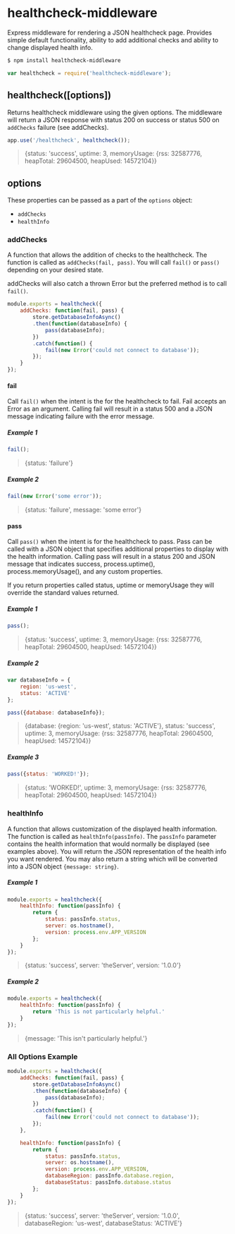 # healthcheck-middleware
Express middleware for rendering a JSON healthcheck page. Provides simple default functionality, ability to add additional checks and ability to change displayed health info.

```bash
$ npm install healthcheck-middleware
```
```js
var healthcheck = require('healthcheck-middleware');
```
## healthcheck([options])
Returns healthcheck middleware using the given options. The middleware will return a JSON response with status 200 on success or status 500 on `addChecks` failure (see addChecks).

```js
app.use('/healthcheck', healthcheck());
```
> {status: 'success', uptime: 3, memoryUsage: {rss: 32587776, heapTotal: 29604500, heapUsed: 14572104}}

## options
These properties can be passed as a part of the `options` object:
* `addChecks`
* `healthInfo`

### addChecks
A function that allows the addition of checks to the healthcheck. The function is called as `addChecks(fail, pass)`. You will call `fail()` or `pass()` depending on your desired state.

addChecks will also catch a thrown Error but the preferred method is to call `fail()`.

```js
module.exports = healthcheck({
	addChecks: function(fail, pass) {
		store.getDatabaseInfoAsync()
		.then(function(databaseInfo) {
			pass(databaseInfo);
		})
		.catch(function() {
			fail(new Error('could not connect to database'));
		});
	}
});
```

#### fail
Call `fail()` when the intent is the for the healthcheck to fail. Fail accepts an Error as an argument. Calling fail will result in a status 500 and a JSON message indicating failure with the error message.

##### Example 1
```js
fail();
```
> {status: 'failure'}

##### Example 2
```js
fail(new Error('some error'));
```
> {status: 'failure', message: 'some error'}


#### pass
Call `pass()` when the intent is for the healthcheck to pass. Pass can be called with a JSON object that specifies additional properties to display with the health information. Calling pass will result in a status 200 and JSON message that indicates success, process.uptime(), process.memoryUsage(), and any custom properties.

If you return properties called status, uptime or memoryUsage they will override the standard values returned.

##### Example 1
```js
pass();
```
> {status: 'success', uptime: 3, memoryUsage: {rss: 32587776, heapTotal: 29604500, heapUsed: 14572104}}

##### Example 2
```js
var databaseInfo = {
	region: 'us-west',
	status: 'ACTIVE'
};

pass({database: databaseInfo});
```
> {database: {region: 'us-west', status: 'ACTIVE'}, status: 'success', uptime: 3, memoryUsage: {rss: 32587776, heapTotal: 29604500, heapUsed: 14572104}}

##### Example 3
```js
pass({status: 'WORKED!'});
```
> {status: 'WORKED!', uptime: 3, memoryUsage: {rss: 32587776, heapTotal: 29604500, heapUsed: 14572104}}

### healthInfo
A function that allows customization of the displayed health information. The function is called as `healthInfo(passInfo)`. The `passInfo` parameter contains the health information that would normally be displayed (see examples above). You will return the JSON representation of the health info you want rendered. You may also return a string which will be converted into a JSON object `{message: string}`.

##### Example 1
```js
module.exports = healthcheck({
	healthInfo: function(passInfo) {
		return {
			status: passInfo.status,
			server: os.hostname(),
			version: process.env.APP_VERSION
		};
	}
});
```
> {status: 'success', server: 'theServer', version: '1.0.0'}

##### Example 2
```js
module.exports = healthcheck({
	healthInfo: function(passInfo) {
		return 'This is not particularly helpful.'
	}
});
```
> {message: 'This isn't particularly helpful.'}

### All Options Example
```js
module.exports = healthcheck({
	addChecks: function(fail, pass) {
		store.getDatabaseInfoAsync()
		.then(function(databaseInfo) {
			pass(databaseInfo);
		})
		.catch(function() {
			fail(new Error('could not connect to database'));
		});
	},

	healthInfo: function(passInfo) {
		return {
			status: passInfo.status,
			server: os.hostname(),
			version: process.env.APP_VERSION,
			databaseRegion: passInfo.database.region,
			databaseStatus: passInfo.database.status
		};
	}
});
```
> {status: 'success', server: 'theServer', version: '1.0.0', databaseRegion: 'us-west', databaseStatus: 'ACTIVE'}
